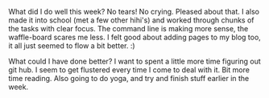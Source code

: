 What did I do well this week?
No tears! No crying. Pleased about that. I also made it into school (met a few other hihi's) and worked through chunks of the tasks with clear focus. The command line is making more sense, the waffle-board scares me less. I felt good about adding pages to my blog too, it all just seemed to flow a bit better. :)


What could I have done better?
I want to spent a little more time figuring out git hub. I seem to get flustered every time I come to deal with it. Bit more time reading. Also going to do yoga, and try and finish stuff earlier in the week.
